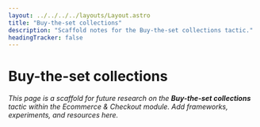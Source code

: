 ```yaml
---
layout: ../../../../layouts/Layout.astro
title: "Buy-the-set collections"
description: "Scaffold notes for the Buy-the-set collections tactic."
headingTracker: false
---
```

# Buy-the-set collections

_This page is a scaffold for future research on the **Buy-the-set collections** tactic within the Ecommerce & Checkout module. Add frameworks, experiments, and resources here._
